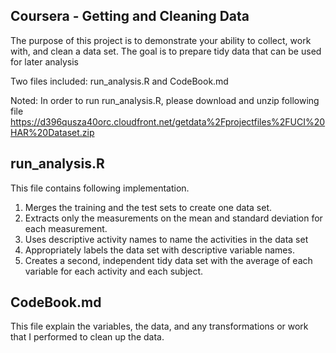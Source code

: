 Coursera - Getting and Cleaning Data
----------------------------------------------------------------------------------
The purpose of this project is to demonstrate your ability to collect, work with, and clean a data set. The goal is to prepare tidy data that can be used for later analysis

Two files included: run_analysis.R and CodeBook.md

Noted: In order to run run_analysis.R, please download and unzip following file
https://d396qusza40orc.cloudfront.net/getdata%2Fprojectfiles%2FUCI%20HAR%20Dataset.zip



run_analysis.R
----------------------------------------------------------------------------------
This file contains following implementation.

1. Merges the training and the test sets to create one data set.
2. Extracts only the measurements on the mean and standard deviation for each measurement. 
3. Uses descriptive activity names to name the activities in the data set
4. Appropriately labels the data set with descriptive variable names. 
5. Creates a second, independent tidy data set with the average of each variable for each activity and each subject. 



CodeBook.md
----------------------------------------------------------------------------------
This file explain the variables, the data, and any transformations or work that I performed to clean up the data. 

